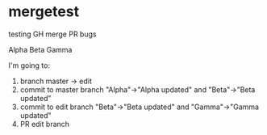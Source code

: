 # mergetest
testing GH merge PR bugs


Alpha
Beta
Gamma


I'm going to:

1. branch master -> edit
2. commit to master branch "Alpha"->"Alpha updated" and "Beta"->"Beta updated"
3. commit to edit branch "Beta"->"Beta updated" and "Gamma"->"Gamma updated"
4. PR edit branch
